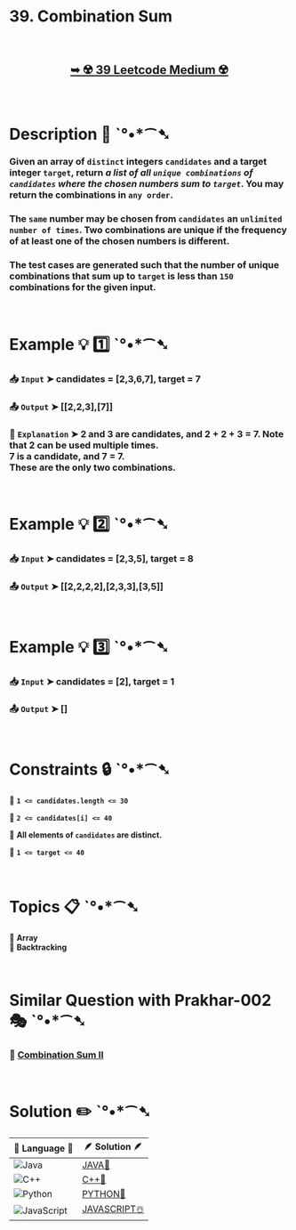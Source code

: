 # 39. Combination Sum

</br>

<h2 align="center"> 

<a href="https://leetcode.com/problems/combination-sum/description/"><strong>➥ ☢️ 39 Leetcode Medium ☢️ </strong></a>
</h2>

</br>

# Description 📜 ˋ°•*⁀➷

### Given an array of `distinct` integers `candidates` and a target integer `target`, return *a list of all `unique combinations` of `candidates` where the chosen numbers sum to `target`*. You may return the combinations in `any order`.

### The `same` number may be chosen from `candidates` an `unlimited number of times`. Two combinations are unique if the frequency of at least one of the chosen numbers is different.

### The test cases are generated such that the number of unique combinations that sum up to `target` is less than `150` combinations for the given input.

</br>

# Example 💡 1️⃣ ˋ°•*⁀➷

  ### 📥 `Input`  ➤  candidates = [2,3,6,7], target = 7

  ### 📤 `Output`  ➤ [[2,2,3],[7]]

  ### 🔦 `Explanation`  ➤ 2 and 3 are candidates, and 2 + 2 + 3 = 7. Note that 2 can be used multiple times.</br> 7 is a candidate, and 7 = 7.</br> These are the only two combinations.

</br>

# Example 💡 2️⃣ ˋ°•*⁀➷

  ### 📥 `Input` ➤ candidates = [2,3,5], target = 8

  ### 📤 `Output`  ➤ [[2,2,2,2],[2,3,3],[3,5]]


</br>

# Example 💡 3️⃣ ˋ°•*⁀➷

  ### 📥 `Input` ➤ candidates = [2], target = 1

  ### 📤 `Output`  ➤  []

</br>

# Constraints 🔒 ˋ°•*⁀➷

🔹 **`1 <= candidates.length <= 30`** </br>

🔹 **`2 <= candidates[i] <= 40`** </br>

🔹 **All elements of `candidates` are distinct.** </br>

🔹 **`1 <= target <= 40`** </br>

</br>

# Topics 📋 ˋ°•*⁀➷

🔸 **Array**  </br>
🔸 **Backtracking**  </br>

</br>

# Similar Question with Prakhar-002 🎭 ˋ°•*⁀➷

### 💎 [Combination Sum II](https://github.com/Prakhar-002/LEETCODE/tree/main/%F0%9F%93%9C%20Daily%20Challange%20%F0%9F%92%A1/08%20August%20%F0%9F%8F%B5%EF%B8%8F%202024/13%20-%2008%20-%202024%20---%2040.%20Combination%20Sum%20II%20%E2%98%83%EF%B8%8F%20%F0%9F%8D%81%20%F0%9F%8D%B0%20%F0%9F%8E%B2)


</br>

# Solution ✏️ ˋ°•*⁀➷

| 📒 Language 📒  | 🪶 Solution 🪶 |
| ------------- | ------------- |
|  ![Java](https://img.shields.io/badge/java-%23ED8B00.svg?style=for-the-badge&logo=openjdk&logoColor=white)  | [JAVA🍁](https://github.com/Prakhar-002/LEETCODE/blob/main/%F0%9F%8E%AD%20LEVEL%20wise%20que%20with%20solution%20%F0%9F%8E%AF/%E2%98%A2%EF%B8%8F%20Medium%20%E2%98%A2%EF%B8%8F/%E2%98%A2%EF%B8%8F%20Medium%2039.%20Combination%20Sum%20%E2%98%83%EF%B8%8F%20%F0%9F%8D%81%20%F0%9F%8D%B0%20%F0%9F%8E%B2/%F0%9F%8D%81JAVA-39-CombinationSum.java) |
|  ![C++](https://img.shields.io/badge/c++-%2300599C.svg?style=for-the-badge&logo=c%2B%2B&logoColor=white)  | [C++🎲](https://github.com/Prakhar-002/LEETCODE/blob/main/%F0%9F%8E%AD%20LEVEL%20wise%20que%20with%20solution%20%F0%9F%8E%AF/%E2%98%A2%EF%B8%8F%20Medium%20%E2%98%A2%EF%B8%8F/%E2%98%A2%EF%B8%8F%20Medium%2039.%20Combination%20Sum%20%E2%98%83%EF%B8%8F%20%F0%9F%8D%81%20%F0%9F%8D%B0%20%F0%9F%8E%B2/%F0%9F%8E%B2CPP-39-CombinationSum.cpp)  |
|  ![Python](https://img.shields.io/badge/python-3670A0?style=for-the-badge&logo=python&logoColor=ffdd54)    | [PYTHON🍰](https://github.com/Prakhar-002/LEETCODE/blob/main/%F0%9F%8E%AD%20LEVEL%20wise%20que%20with%20solution%20%F0%9F%8E%AF/%E2%98%A2%EF%B8%8F%20Medium%20%E2%98%A2%EF%B8%8F/%E2%98%A2%EF%B8%8F%20Medium%2039.%20Combination%20Sum%20%E2%98%83%EF%B8%8F%20%F0%9F%8D%81%20%F0%9F%8D%B0%20%F0%9F%8E%B2/%F0%9F%8D%B0PYTHON-39-CombinationSum.py) |
| ![JavaScript](https://img.shields.io/badge/javascript-%23323330.svg?style=for-the-badge&logo=javascript&logoColor=%23F7DF1E)   | [JAVASCRIPT☃️](https://github.com/Prakhar-002/LEETCODE/blob/main/%F0%9F%8E%AD%20LEVEL%20wise%20que%20with%20solution%20%F0%9F%8E%AF/%E2%98%A2%EF%B8%8F%20Medium%20%E2%98%A2%EF%B8%8F/%E2%98%A2%EF%B8%8F%20Medium%2039.%20Combination%20Sum%20%E2%98%83%EF%B8%8F%20%F0%9F%8D%81%20%F0%9F%8D%B0%20%F0%9F%8E%B2/%E2%98%83%EF%B8%8FJAVASCRIPT-39-CombinationSum.js) |

